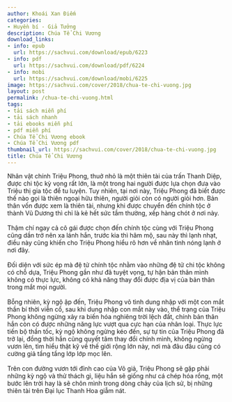 ```yaml
---
author: Khoái Xan Điếm
categories:
- Huyền bí - Giả Tưởng
description: Chúa Tể Chi Vương
download_links:
- info: epub
  url: https://sachvui.com/download/epub/6223
- info: pdf
  url: https://sachvui.com/download/pdf/6224
- info: mobi
  url: https://sachvui.com/download/mobi/6225
image: https://sachvui.com/cover/2018/chua-te-chi-vuong.jpg
layout: post
permalink: /chua-te-chi-vuong.html
tags:
- tải sách miễn phí
- tải sách nhanh
- tải ebooks miễn phí
- pdf miễn phí
- Chúa Tể Chi Vương ebook
- Chúa Tể Chi Vương pdf
thumbnail_url: https://sachvui.com/cover/2018/chua-te-chi-vuong.jpg
title: Chúa Tể Chi Vương
---
```


 <div class="item-desc text-justify"> <p>Nhân vật chính Triệu Phong, thuở nhỏ là một thiên tài của trấn Thanh Diệp, được chi tộc kỳ vọng rất lớn, là một trong hai người được lựa chọn đưa vào Triệu thị gia tộc để tu luyện. Tuy nhiên, tại nơi này, Triệu Phong đã biết được thế nào gọi là thiên ngoại hữu thiên, người giỏi còn có người giỏi hơn. Bản thân vốn được xem là thiên tài, nhưng khi được chuyển đến chính tộc ở thành Vũ Dương thì chỉ là kẻ hết sức tầm thường, xếp hàng chót ở nơi này.<br><br>Thậm chí ngay cả cô gái được chọn đến chính tộc cùng với Triệu Phong cũng dần trở nên xa lánh hắn, trước kia thì hâm mộ, sau này thì lạnh nhạt, điều này cũng khiến cho Triệu Phong hiểu rõ hơn về nhân tình nóng lạnh ở nơi đây.<br><br>Đối diện với sức ép mà đệ tử chính tộc nhằm vào những đệ tử chi tộc không có chỗ dựa, Triệu Phong gần như đã tuyệt vọng, tự hận bản thân mình không có thực lực, không có khả năng thay đổi được địa vị của bản thân trong mắt mọi người.<br><br>Bỗng nhiên, kỳ ngộ ập đến, Triệu Phong vô tình dung nhập với một con mắt thần bí thời viễn cổ, sau khi dung nhập con mắt này vào, thể trạng của Triệu Phong không ngừng xảy ra biến hóa nghiêng trời lệch đất, chính bản thân hắn còn có được những năng lực vượt qua cực hạn của nhân loại. Thực lực tiến bộ thần tốc, kỳ ngộ không ngừng kéo đến, sự tự tin của Triệu Phong đã trở lại, đồng thời hắn cũng quyết tâm thay đổi chính mình, không ngừng vươn lên, tìm hiểu thật kỹ về thế giới rộng lớn này, nơi mà đâu đâu cũng có cường giả tầng tầng lớp lớp mọc lên.<br><br>Trên con đường vươn tới đỉnh cao của Võ giả, Triệu Phong sẽ gặp phải những kỳ ngộ và thử thách gì, liệu hắn sẽ giống như cá chép hóa rồng, một bước lên trời hay là sẽ chôn mình trong dòng chảy của lịch sử, bị những thiên tài trên Đại lục Thanh Hoa giẫm nát.</p> </div>